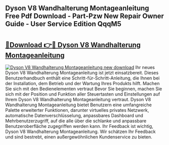 ## Dyson V8 Wandhalterung Montageanleitung Free Pdf Download - Part-Pzw New Repair Owner Guide - User Service Edition QqqM5

# <h2><a href="http://df6sp6.blite.top/?on=Dyson+V8+Wandhalterung+Montageanleitung">🔗Download 👉🔴 Dyson V8 Wandhalterung Montageanleitung</a></h2>

[![Dyson V8 Wandhalterung Montageanleitung new download](https://i.imgur.com/lujVjoI.png)](http://df6sp6.blite.top/?on=Dyson+V8+Wandhalterung+Montageanleitung)
Ihr neues Dyson V8 Wandhalterung Montageanleitung ist jetzt einsatzbereit. Dieses Benutzerhandbuch enthält eine Schritt-für-Schritt-Anleitung, die Ihnen bei der Installation, dem Betrieb und der Wartung Ihres Produkts hilft. Machen Sie sich mit den Bedienelementen vertraut Bevor Sie beginnen, machen Sie sich mit der Position und Funktion aller Steuertasten und Einstellungen auf Ihrem Dyson V8 Wandhalterung Montageanleitung vertraut. Dyson V8 Wandhalterung Montageanleitung bietet Benutzern eine umfangreiche Palette erweiterter Funktionen, darunter virtuelles privates Netzwerk, automatische Datenverschlüsselung, anpassbares Dashboard und Mehrbenutzerzugriff, auf die alle über die schlanke und anpassbare Benutzeroberfläche zugegriffen werden kann. Ihr Feedback ist wichtig, Dyson V8 Wandhalterung Montageanleitung. Wir schätzen Ihr Feedback und sind bestrebt, einen außergewöhnlichen Kundenservice zu bieten.
